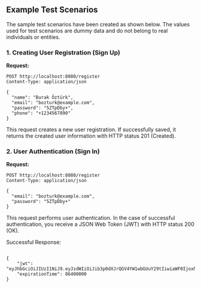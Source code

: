 ## Example Test Scenarios

The sample test scenarios have been created as shown below. The values used for test scenarios are dummy data and do not belong to real individuals or entities.

### 1. Creating User Registration (Sign Up)

**Request:**

```http
POST http://localhost:8080/register
Content-Type: application/json

{
  "name": "Burak Öztürk",
  "email": "bozturk@example.com",
  "password": "5ZTpDby+",
  "phone": "+1234567890"
}
```
This request creates a new user registration. If successfully saved, it returns the created user information with HTTP status 201 (Created).


### 2. User Authentication (Sign In)

**Request:**

```http
POST http://localhost:8080/register
Content-Type: application/json

{
  "email": "bozturk@example.com",
  "password": "5ZTpDby+"
}
```

This request performs user authentication. In the case of successful authentication, you receive a JSON Web Token (JWT) with HTTP status 200 (OK).

Successful Response:

```http

{
    "jwt": "eyJhbGciOiJIUzI1NiJ9.eyJzdWIiOiJib3p0dXJrQGV4YW1wbGUuY29tIiwiaWF0IjoxNzAyOTMyMzQxLCJleHAiOjE3MDI5MzQxNDF9.z0l66kR4o6SMjQzyvgFzEyYISVJ2kMwSqJRj5RNCEUQ",
    "expirationTime": 86400000
}
```
